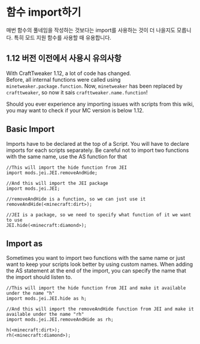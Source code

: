 # 함수 import하기

매번 함수의 풀네임을 작성하는 것보다는 import를 사용하는 것이 더 나을지도 모릅니다. 특히 모드 지원 함수를 사용할 때 유용합니다.

## 1.12 버전 이전에서 사용시 유의사항

With CraftTweaker 1.12, a lot of code has changed.  
Before, all internal functions were called using `minetweaker.package.function`. Now, `minetweaker` has been replaced by `crafttweaker`, so now it sais `crafttweaker.name.function`!

Should you ever experience any importing issues with scripts from this wiki, you may want to check if your MC version is below 1.12.

## Basic Import

Imports have to be declared at the top of a Script. You will have to declare imports for each scripts separately. Be careful not to import two functions with the same name, use the AS function for that

```zenscript
//This will import the hide function from JEI
import mods.jei.JEI.removeAndHide;

//And this will import the JEI package
import mods.jei.JEI;

//removeAndHide is a function, so we can just use it
removeAndHide(<minecraft:dirt>);

//JEI is a package, so we need to specify what function of it we want to use
JEI.hide(<minecraft:diamond>);
```

## Import as

Sometimes you want to import two functions with the same name or just want to keep your scripts look better by using custom names. When adding the AS statement at the end of the import, you can specify the name that the import should listen to.

```zenscript
//This will import the hide function from JEI and make it available under the name "h"
import mods.jei.JEI.hide as h;

//And this will import the removeAndHide function from JEI and make it available under the name "rh"
import mods.jei.JEI.removeAndHide as rh;

h(<minecraft:dirt>);
rh(<minecraft:diamond>);
```